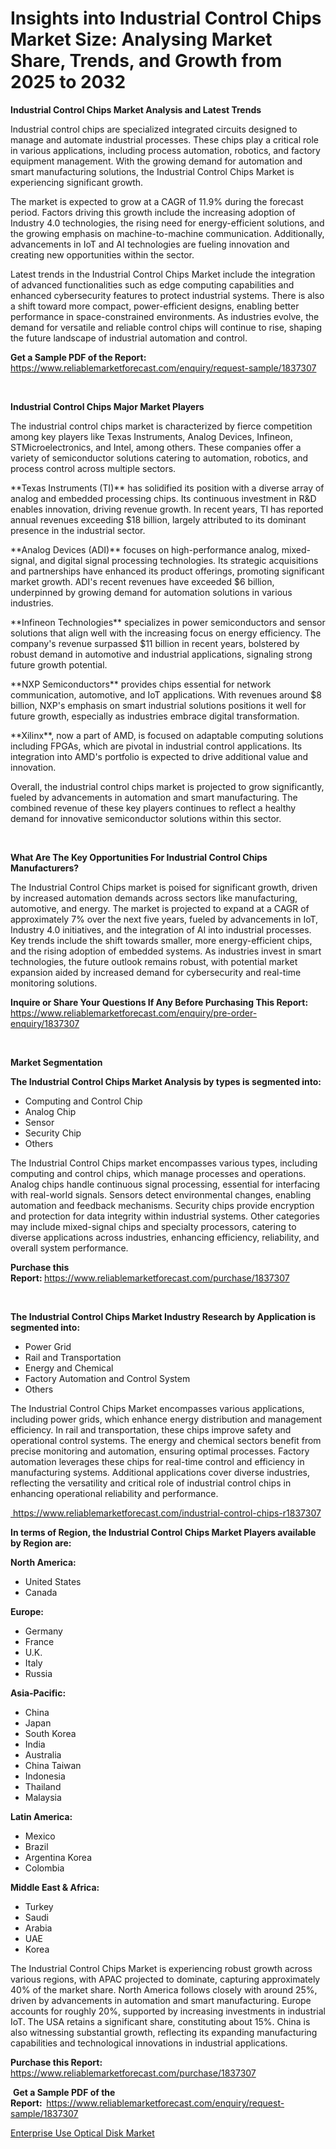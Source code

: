 <p><h1>Insights into Industrial Control Chips Market Size: Analysing Market Share, Trends, and Growth from 2025 to 2032</h1></p><p><strong>Industrial Control Chips Market Analysis and Latest Trends</strong></p>
<p><p>Industrial control chips are specialized integrated circuits designed to manage and automate industrial processes. These chips play a critical role in various applications, including process automation, robotics, and factory equipment management. With the growing demand for automation and smart manufacturing solutions, the Industrial Control Chips Market is experiencing significant growth. </p><p>The market is expected to grow at a CAGR of 11.9% during the forecast period. Factors driving this growth include the increasing adoption of Industry 4.0 technologies, the rising need for energy-efficient solutions, and the growing emphasis on machine-to-machine communication. Additionally, advancements in IoT and AI technologies are fueling innovation and creating new opportunities within the sector.</p><p>Latest trends in the Industrial Control Chips Market include the integration of advanced functionalities such as edge computing capabilities and enhanced cybersecurity features to protect industrial systems. There is also a shift toward more compact, power-efficient designs, enabling better performance in space-constrained environments. As industries evolve, the demand for versatile and reliable control chips will continue to rise, shaping the future landscape of industrial automation and control.</p></p>
<p><strong>Get a Sample PDF of the Report:&nbsp;</strong> <a href="https://www.reliablemarketforecast.com/enquiry/request-sample/1837307?utm_campaign=1130&utm_medium=2&utm_source=Github&utm_content=ia&utm_term=13022025&utm_id=industrial-control-chips">https://www.reliablemarketforecast.com/enquiry/request-sample/1837307</a></p>
<p>&nbsp;</p>
<p><strong>Industrial Control Chips Major Market Players</strong></p>
<p><p>The industrial control chips market is characterized by fierce competition among key players like Texas Instruments, Analog Devices, Infineon, STMicroelectronics, and Intel, among others. These companies offer a variety of semiconductor solutions catering to automation, robotics, and process control across multiple sectors.</p><p>**Texas Instruments (TI)** has solidified its position with a diverse array of analog and embedded processing chips. Its continuous investment in R&D enables innovation, driving revenue growth. In recent years, TI has reported annual revenues exceeding $18 billion, largely attributed to its dominant presence in the industrial sector.</p><p>**Analog Devices (ADI)** focuses on high-performance analog, mixed-signal, and digital signal processing technologies. Its strategic acquisitions and partnerships have enhanced its product offerings, promoting significant market growth. ADI's recent revenues have exceeded $6 billion, underpinned by growing demand for automation solutions in various industries.</p><p>**Infineon Technologies** specializes in power semiconductors and sensor solutions that align well with the increasing focus on energy efficiency. The company's revenue surpassed $11 billion in recent years, bolstered by robust demand in automotive and industrial applications, signaling strong future growth potential.</p><p>**NXP Semiconductors** provides chips essential for network communication, automotive, and IoT applications. With revenues around $8 billion, NXP's emphasis on smart industrial solutions positions it well for future growth, especially as industries embrace digital transformation.</p><p>**Xilinx**, now a part of AMD, is focused on adaptable computing solutions including FPGAs, which are pivotal in industrial control applications. Its integration into AMD's portfolio is expected to drive additional value and innovation.</p><p>Overall, the industrial control chips market is projected to grow significantly, fueled by advancements in automation and smart manufacturing. The combined revenue of these key players continues to reflect a healthy demand for innovative semiconductor solutions within this sector.</p></p>
<p>&nbsp;</p>
<p><strong>What Are The Key Opportunities For Industrial Control Chips Manufacturers?</strong></p>
<p><p>The Industrial Control Chips market is poised for significant growth, driven by increased automation demands across sectors like manufacturing, automotive, and energy. The market is projected to expand at a CAGR of approximately 7% over the next five years, fueled by advancements in IoT, Industry 4.0 initiatives, and the integration of AI into industrial processes. Key trends include the shift towards smaller, more energy-efficient chips, and the rising adoption of embedded systems. As industries invest in smart technologies, the future outlook remains robust, with potential market expansion aided by increased demand for cybersecurity and real-time monitoring solutions.</p></p>
<p><strong>Inquire or Share Your Questions If Any Before Purchasing This Report:</strong> <a href="https://www.reliablemarketforecast.com/enquiry/pre-order-enquiry/1837307?utm_campaign=1130&utm_medium=2&utm_source=Github&utm_content=ia&utm_term=13022025&utm_id=industrial-control-chips">https://www.reliablemarketforecast.com/enquiry/pre-order-enquiry/1837307</a></p>
<p>&nbsp;</p>
<p><strong>Market Segmentation</strong></p>
<p><strong>The Industrial Control Chips Market Analysis by types is segmented into:</strong></p>
<p><ul><li>Computing and Control Chip</li><li>Analog Chip</li><li>Sensor</li><li>Security Chip</li><li>Others</li></ul></p>
<p><p>The Industrial Control Chips market encompasses various types, including computing and control chips, which manage processes and operations. Analog chips handle continuous signal processing, essential for interfacing with real-world signals. Sensors detect environmental changes, enabling automation and feedback mechanisms. Security chips provide encryption and protection for data integrity within industrial systems. Other categories may include mixed-signal chips and specialty processors, catering to diverse applications across industries, enhancing efficiency, reliability, and overall system performance.</p></p>
<p><strong>Purchase this Report:&nbsp;</strong><a href="https://www.reliablemarketforecast.com/purchase/1837307?utm_campaign=1130&utm_medium=2&utm_source=Github&utm_content=ia&utm_term=13022025&utm_id=industrial-control-chips">https://www.reliablemarketforecast.com/purchase/1837307</a></p>
<p>&nbsp;</p>
<p><strong>The Industrial Control Chips Market Industry Research by Application is segmented into:</strong></p>
<p><ul><li>Power Grid</li><li>Rail and Transportation</li><li>Energy and Chemical</li><li>Factory Automation and Control System</li><li>Others</li></ul></p>
<p><p>The Industrial Control Chips Market encompasses various applications, including power grids, which enhance energy distribution and management efficiency. In rail and transportation, these chips improve safety and operational control systems. The energy and chemical sectors benefit from precise monitoring and automation, ensuring optimal processes. Factory automation leverages these chips for real-time control and efficiency in manufacturing systems. Additional applications cover diverse industries, reflecting the versatility and critical role of industrial control chips in enhancing operational reliability and performance.</p></p>
<p><a href="https://www.reliablemarketforecast.com/industrial-control-chips-r1837307?utm_campaign=1130&utm_medium=2&utm_source=Github&utm_content=ia&utm_term=13022025&utm_id=industrial-control-chips">&nbsp;https://www.reliablemarketforecast.com/industrial-control-chips-r1837307</a></p>
<p><strong>In terms of Region, the Industrial Control Chips Market Players available by Region are:</strong></p>
<p>
    <p> <strong> North America: </strong>
        <ul>
            <li>United States</li>
            <li>Canada</li>
        </ul>
        </p> 
    <p> <strong> Europe: </strong>
        <ul>
            <li>Germany</li>
            <li>France</li>
            <li>U.K.</li>
            <li>Italy</li>
            <li>Russia</li>
        </ul>
        </p> 
    <p> <strong> Asia-Pacific: </strong>
        <ul>
            <li>China</li>
            <li>Japan</li>
            <li>South Korea</li>
            <li>India</li>
            <li>Australia</li>
            <li>China Taiwan</li>
            <li>Indonesia</li>
            <li>Thailand</li>
            <li>Malaysia</li>
        </ul>
        </p> 
    <p> <strong> Latin America: </strong>
        <ul>
            <li>Mexico</li>
            <li>Brazil</li>
            <li>Argentina Korea</li>
            <li>Colombia</li>
        </ul>
        </p> 
    <p> <strong> Middle East & Africa: </strong>
        <ul>
            <li>Turkey</li>
            <li>Saudi</li>
            <li>Arabia</li>
            <li>UAE</li>
            <li>Korea</li>
        </ul>
    </p>
    </p>
<p><p>The Industrial Control Chips Market is experiencing robust growth across various regions, with APAC projected to dominate, capturing approximately 40% of the market share. North America follows closely with around 25%, driven by advancements in automation and smart manufacturing. Europe accounts for roughly 20%, supported by increasing investments in industrial IoT. The USA retains a significant share, constituting about 15%. China is also witnessing substantial growth, reflecting its expanding manufacturing capabilities and technological innovations in industrial applications.</p></p>
<p><strong>Purchase this Report: </strong><a href="https://www.reliablemarketforecast.com/purchase/1837307?utm_campaign=1130&utm_medium=2&utm_source=Github&utm_content=ia&utm_term=13022025&utm_id=industrial-control-chips">https://www.reliablemarketforecast.com/purchase/1837307</a></p>
<p>&nbsp;<strong>Get a Sample PDF of the Report:&nbsp;&nbsp;</strong><a href="https://www.reliablemarketforecast.com/enquiry/request-sample/1837307?utm_campaign=1130&utm_medium=2&utm_source=Github&utm_content=ia&utm_term=13022025&utm_id=industrial-control-chips">https://www.reliablemarketforecast.com/enquiry/request-sample/1837307</a></p>
<p><strong></strong></p>
<p><p><a href="https://github.com/RickHolmes3/Market-Research-Report-List-7/blob/main/enterprise-use-optical-disk-market.md?utm_campaign=1130&utm_medium=2&utm_source=Github&utm_content=ia&utm_term=13022025&utm_id=industrial-control-chips">Enterprise Use Optical Disk Market</a></p></p>